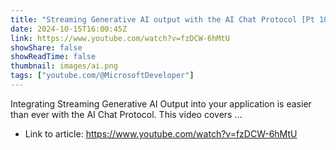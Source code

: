 ```yaml
---
title: "Streaming Generative AI output with the AI Chat Protocol [Pt 10]"
date: 2024-10-15T16:00:45Z
link: https://www.youtube.com/watch?v=fzDCW-6hMtU
showShare: false
showReadTime: false
thumbnail: images/ai.png
tags: ["youtube.com/@MicrosoftDeveloper"]
---
```

Integrating Streaming Generative AI Output into your application is easier than ever with the AI Chat Protocol. This video covers ...

- Link to article: https://www.youtube.com/watch?v=fzDCW-6hMtU
